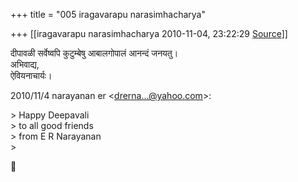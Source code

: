 +++
title = "005 iragavarapu narasimhacharya"

+++
[[iragavarapu narasimhacharya	2010-11-04, 23:22:29 [Source](https://groups.google.com/g/bvparishat/c/1ofmpjZ4TpE)]]



दीपावळी सर्वेष्वपि कुटुम्बेषु आबालगोपालं आनन्दं जनयतु।  
अभिवाद्य,  
ऐवियनाचार्यः।

2010/11/4 narayanan er \<[drerna...@yahoo.com]()\>:

  
\> Happy Deepavali  
\> to all good friends  
\> from E R Narayanan  
\>  



